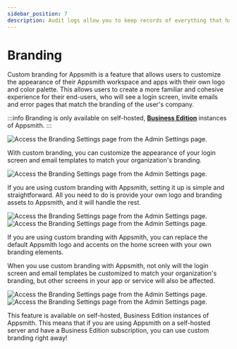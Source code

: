 ```yaml
---
sidebar_position: 7
description: Audit logs allow you to keep records of everything that happens on your instance.
---
```


# Branding

Custom branding for Appsmith is a feature that allows users to customize the appearance of their Appsmith workspace and apps with their own logo and color palette. This allows users to create a more familiar and cohesive experience for their end-users, who will see a login screen, invite emails and error pages that match the branding of the user's company. 

:::info
Branding is only available on self-hosted, [**Business Edition**](https://www.appsmith.com/pricing) instances of Appsmith.
:::

![Access the Branding Settings page from the Admin Settings page.](</img/branding.png>)

With custom branding, you can customize the appearance of your login screen and email templates to match your organization's branding. 

![Access the Branding Settings page from the Admin Settings page.](</img/branding-settings.png>)

If you are using custom branding with Appsmith, setting it up is simple and straightforward. All you need to do is provide your own logo and branding assets to Appsmith, and it will handle the rest. 

![Access the Branding Settings page from the Admin Settings page.](</img/branding-login.png>)
![Access the Branding Settings page from the Admin Settings page.](</img/branding-email.png>)

If you are using custom branding with Appsmith, you can replace the default Appsmith logo and accents on the home screen with your own branding elements.

When you use custom branding with Appsmith, not only will the login screen and email templates be customized to match your organization's branding, but other screens in your app or service will also be affected. 

![Access the Branding Settings page from the Admin Settings page.](</img/branding-home.png>)
![Access the Branding Settings page from the Admin Settings page.](</img/branding-404.png>)

This feature is available on self-hosted, Business Edition instances of Appsmith. This means that if you are using Appsmith on a self-hosted server and have a Business Edition subscription, you can use custom branding right away!